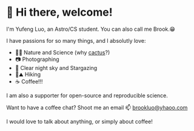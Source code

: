 #  :wave: Hi there, welcome!

I'm Yufeng Luo, an Astro/CS student. You can also call me Brook.:grin:

I have passions for so many things, and I absolutly love:
- :cactus::bulb: Nature and Science (why [cactus](http://www.cactuscode.org)?)
- :camera: Photographing
- :telescope: Clear night sky and Stargazing
- 🥾⛰ Hiking
- :coffee: Coffee!!!

I am also a supporter for open-source and reproducible science. 

Want to have a coffee chat? Shoot me an email :mailbox: <brookluo@yhaoo.com>

I would love to talk about anything, or simply about coffee!

